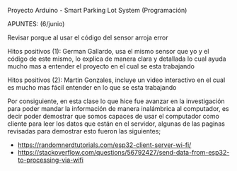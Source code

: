 Proyecto Arduino - Smart Parking Lot System (Programación)

APUNTES: (6/junio)

Revisar porque al usar el código del sensor arroja error

Hitos positivos (1): German Gallardo, usa el mismo sensor que yo y el código de este mismo, lo explica de manera clara y detallada lo cual ayuda mucho mas a entender el proyecto en el cual se esta trabajando

Hitos positivos (2): Martin Gonzales, incluye un video interactivo en el cual es mucho mas fácil entender en lo que se esta trabajando

Por consiguiente, en esta clase lo que hice fue avanzar en la investigación para poder mandar la información de manera inalámbrica al computador, es decir poder demostrar que somos capaces de usar el computador como cliente para leer los datos que están en el servidor, algunas de las paginas revisadas para demostrar esto fueron las siguientes;

- https://randomnerdtutorials.com/esp32-client-server-wi-fi/
- https://stackoverflow.com/questions/56792427/send-data-from-esp32-to-processing-via-wifi
